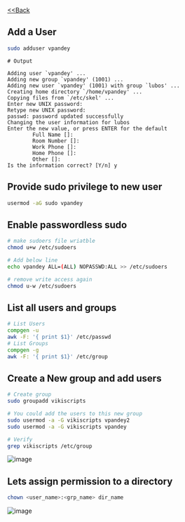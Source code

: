 [<<Back](index.md)
## Add a User
```bash
sudo adduser vpandey
```
```
# Output

Adding user `vpandey' ...  
Adding new group `vpandey' (1001) ... 
Adding new user `vpandey' (1001) with group `lubos' ...
Creating home directory `/home/vpandey' ...
Copying files from `/etc/skel' ...
Enter new UNIX password: 
Retype new UNIX password: 
passwd: password updated successfully
Changing the user information for lubos
Enter the new value, or press ENTER for the default
        Full Name []: 
        Room Number []: 
        Work Phone []: 
        Home Phone []: 
        Other []: 
Is the information correct? [Y/n] y

```

## Provide sudo privilege to new user
```bash
usermod -aG sudo vpandey
```

## Enable passwordless sudo
```bash
# make sudoers file wriatble
chmod u+w /etc/sudoers

# Add below line
echo vpandey ALL=(ALL) NOPASSWD:ALL >> /etc/sudoers

# remove write access again
chmod u-w /etc/sudoers
```

## List all users and groups
```bash
# List Users
compgen -u
awk -F: '{ print $1}' /etc/passwd
# List Groups
compgen -g
awk -F: '{ print $1}' /etc/group
```
## Create a New group and add users
```bash
# Create group
sudo groupadd vikiscripts

# You could add the users to this new group
sudo usermod -a -G vikiscripts vpandey2
sudo usermod -a -G vikiscripts vpandey

# Verify
grep vikiscripts /etc/group
```
![image](https://user-images.githubusercontent.com/13016162/68592978-5eda1480-04ba-11ea-905f-d58c3f4d770e.png)

## Lets assign permission to a directory

```bash
chown <user_name>:<grp_name> dir_name
```
![image](https://user-images.githubusercontent.com/13016162/68593246-fd667580-04ba-11ea-85fc-44c6042f00f6.png)

